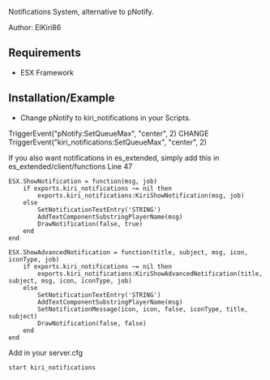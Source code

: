Notifications System, alternative to pNotify.

Author: ElKiri86

## Requirements
 - ESX Framework

## Installation/Example
- Change pNotify to kiri_notifications in your Scripts.

TriggerEvent("pNotify:SetQueueMax", "center", 2)
                CHANGE
TriggerEvent("kiri_notifications:SetQueueMax", "center", 2)

If you also want notifications in es_extended, simply add this in es_extended/client/functions Line 47
```
ESX.ShowNotification = function(msg, job)
    if exports.kiri_notifications ~= nil then
        exports.kiri_notifications:KiriShowNotification(msg, job)
    else
        SetNotificationTextEntry('STRING')
        AddTextComponentSubstringPlayerName(msg)
        DrawNotification(false, true)
    end
end

ESX.ShowAdvancedNotification = function(title, subject, msg, icon, iconType, job)
    if exports.kiri_notifications ~= nil then
        exports.kiri_notifications:KiriShowAdvancedNotification(title, subject, msg, icon, iconType, job)
    else
        SetNotificationTextEntry('STRING')
        AddTextComponentSubstringPlayerName(msg)
        SetNotificationMessage(icon, icon, false, iconType, title, subject)
        DrawNotification(false, false)
    end
end

```
Add in your server.cfg
```
start kiri_notifications
```
